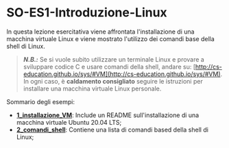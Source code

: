 # SO-ES1-Introduzione-Linux

In questa lezione esercitativa viene affrontata l'installazione di una macchina virtuale Linux e viene mostrato l'utilizzo dei comandi base della shell di Linux. 

> **_N.B.:_** Se si vuole subito utilizzare un terminale Linux e provare a sviluppare codice C e usare comandi della shell, andare su: [http://cs-education.github.io/sys/#VM](http://cs-education.github.io/sys/#VM). In ogni caso, è **caldamento consigliato** seguire le istruzioni per installare una macchina virtuale Linux personale.

Sommario degli esempi:

- [**1_installazione_VM**](https://github.com/SO-unina/esercitazioni/edit/main/SO-ES1-Introduzione-Linux/1_installazione_VM): Include un README sull'installazione di una macchina virtuale Ubuntu 20.04 LTS;
- [**2_comandi_shell**](https://github.com/SO-unina/esercitazioni/edit/main/SO-ES1-Introduzione-Linux/2_comandi_shell): Contiene una lista di comandi based della shell di Linux;
